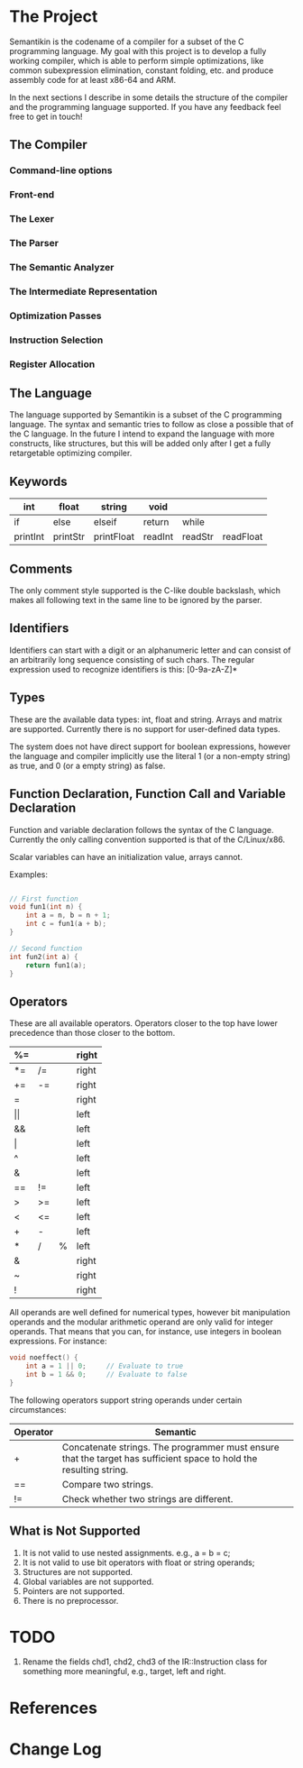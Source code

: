 The Project
============

Semantikin is the codename of a compiler for a subset of the C programming
language. My goal with this project is to develop a fully working compiler, which
is able to perform simple optimizations, like common subexpression elimination,
constant folding, etc. and produce assembly code for at least x86-64 and ARM.

In the next sections I describe in some details the structure of the compiler
and the programming language supported. If you have any feedback feel free to
get in touch!


The Compiler
------------

### Command-line options


### Front-end

### The Lexer

### The Parser

### The Semantic Analyzer

### The Intermediate Representation

### Optimization Passes

### Instruction Selection

### Register Allocation




The Language
------------

The language supported by Semantikin is a subset of the C programming language.
The syntax and semantic tries to follow as close a possible that of the C language.
In the future I intend to expand the language with more constructs, like structures,
but this will be added only after I get a fully retargetable optimizing compiler.


Keywords
------------

| int      	| float    	| string     	| void    	|         	|           	|
|----------	|----------	|------------	|---------	|---------	|-----------	|
| if       	| else     	| elseif     	| return  	| while   	|           	|
| printInt 	| printStr 	| printFloat 	| readInt 	| readStr 	| readFloat 	|


Comments
------------

The only comment style supported is the C-like double backslash, which makes
all following text in the same line to be ignored by the parser.


Identifiers
------------
Identifiers can start with a digit or an alphanumeric letter and can consist of
an arbitrarily long sequence consisting of such chars. The regular expression
used to recognize identifiers is this: [0-9a-zA-Z]*


Types
------------

These are the available data types: int, float and string. Arrays and matrix are
supported. Currently there is no support for user-defined data types.

The system does not have direct support for boolean expressions, however the
language and compiler implicitly use the literal 1 (or a non-empty string) as
true, and 0 (or a empty string) as false.

Function Declaration, Function Call and Variable Declaration
------------

Function and variable declaration follows the syntax of the C language. Currently
the only calling convention supported is that of the C/Linux/x86.

Scalar variables can have an initialization value, arrays cannot.

Examples:

```c++

// First function
void fun1(int n) {
	int a = n, b = n + 1;
	int c = fun1(a + b);
}

// Second function
int fun2(int a) {
	return fun1(a);
}
```



Operators
------------

These are all available operators. Operators closer to the top have lower
precedence than those closer to the bottom.

| %= |    |   | right |
|----|----|---|-------|
| *= | /= |   | right |
| += | -= |   | right |
| =  |    |   | right |
| &#124;&#124; |    |   | left  |
| && |    |   | left  |
| &#124;  |    |   | left  |
| ^  |    |   | left  |
| &  |    |   | left  |
| == | != |   | left  |
| >  | >= |   | left  |
| <  | <= |   | left  |
| +  | -  |   | left  |
| *  | /  | % | left  |
| &  |    |   | right |
| ~  |    |   | right |
| !  |    |   | right |

All operands are well defined for numerical types, however bit manipulation
operands and the modular arithmetic operand are only valid for integer operands.
That means that you can, for instance, use integers in boolean expressions.
For instance:

```cpp
void noeffect() {
	int a = 1 || 0;		// Evaluate to true
	int b = 1 && 0;		// Evaluate to false
}
```

The following operators support string operands under certain circumstances:

| Operator | Semantic                                  |
|----------|-------------------------------------------|
| +        | Concatenate strings. The programmer must ensure that the target has sufficient space to hold the resulting string. |
| ==       | Compare two strings. 		 |
| !=       | Check whether two strings are different. 		 |



What is Not Supported
------------

1. It is not valid to use nested assignments. e.g., a = b = c;
2. It is not valid to use bit operators with float or string operands;
3. Structures are not supported.
4. Global variables are not supported.
5. Pointers are not supported.
6. There is no preprocessor.

TODO
===============

1. Rename the fields chd1, chd2, chd3 of the IR::Instruction class for something more meaningful, e.g., target, left and right.


References
===============


Change Log
===============
